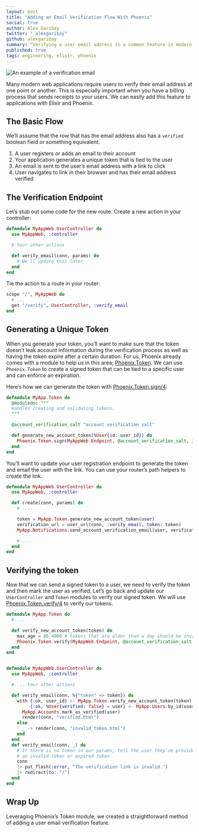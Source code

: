 ```yaml
---
layout: post
title: "Adding an Email Verification Flow With Phoenix"
social: true
author: Alex Garibay
twitter: "_alexgaribay"
github: alexgaribay
summary: “Verifying a user email address is a common feature in modern web applications. Learn how to add email verification to your application in Elixir and Phoenix.”
published: true
tags: engineering, elixir, phoenix
---
```


![An example of a verification email](https://i.imgur.com/8uagm5W.png)

Many modern web applications require users to verify their email address at one point or another. This is especially important when you have a billing process that sends receipts to your users. We can easily add this feature to applications with Elixir and Phoenix.

## The Basic Flow
We’ll assume that the row that has the email address also has a `verified` boolean field or something equivalent.

1. A user registers or adds an email to their account
2. Your application generates a unique token that is tied to the user
3. An email is sent to the user’s email address with a link to click
4. User navigates to link in their browser and has their email address verified

## The Verification Endpoint
Let’s stub out some code for the new route. Create a new action in your controller:

```elixir
defmodule MyAppWeb.UserController do
  use MyAppWeb, :controller

  # Your other actions

  def verify_email(conn, params) do
    # We'll update this later
  end
end
```

Tie the action to a route in your router:

```elixir
scope "/", MyAppWeb do
  # ...
  get "/verify", UserController, :verify_email
end
```

## Generating a Unique Token
When you generate your token, you’ll want to make sure that the token doesn’t leak account information during the verification process as well as having the token expire after a certain duration. For us, Phoenix already comes with a module to help us in this area; [Phoenix.Token](https://hexdocs.pm/phoenix/Phoenix.Token.htm). We can use `Phoenix.Token` to create a signed token that can be tied to a specific user and can enforce an expiration.

Here’s how we can generate the token with [Phoenix.Token.sign/4](https://hexdocs.pm/phoenix/Phoenix.Token.html#sign/4):

```elixir
defmodule MyApp.Token do
  @moduledoc """
  Handles creating and validating tokens.
  """

  @account_verification_salt "account verification salt"

  def generate_new_account_token(%User{id: user_id}) do
    Phoenix.Token.sign(MyAppWeb.Endpoint, @account_verification_salt, id)
  end
end
```

You’ll want to update your user registration endpoint to generate the token and email the user with the link. You can use your router’s path helpers to create the link.

```elixir
defmodule MyAppWeb.UserController do
  use MyAppWeb, :controller

  def create(conn, params) do
    # ...

    token = MyApp.Token.generate_new_account_token(user)
    verification_url = user_url(conn, :verify_email, token: token)
    MyApp.Notifications.send_account_verification_email(user, verification_url)

    # ...
  end
end
```

## Verifying the token
Now that we can send a signed token to a user, we need to verify the token and then mark the user as verified. Let’s go back and update our `UserController` and `Token` modules to verify our signed token. We will use [Phoenix.Token.verify/4](https://hexdocs.pm/phoenix/Phoenix.Token.html#verify/4) to verify our tokens.


```elixir
defmodule MyApp.Token do
  # ...

  def verify_new_account_token(token) do
    max_age = 86_4000 # tokens that are older than a day should be invalid
    Phoenix.Token.verify(MyAppWeb.Endpoint, @account_verification_salt, token, max_age: max_age)
  end
end


defmodule MyAppWeb.UserController do
  use MyAppWeb, :controller

  # ... Your other actions

  def verify_email(conn, %{"token" => token}) do
    with {:ok, user_id} <- MyApp.Token.verify_new_account_token(token),
         {:ok, %User{verified: false} = user} <- MyApp.Users.by_id(user_id) do
      MyApp.Accounts.mark_as_verified(user)
      render(conn, "verified.html")
    else
      _ -> render(conn, "invalid_token.html")
    end
  end
  def verify_email(conn, _) do
    # If there is no token in our params, tell the user they've provided
    # an invalid token or expired token
    conn
    |> put_flash(:error, "The verification link is invalid.")
    |> redirect(to: "/")
  end
end
```

## Wrap Up
Leveraging Phoenix’s Token module, we created a straightforward method of adding a user email verification feature.
